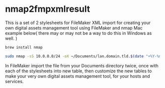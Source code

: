 # nmap2fmpxmlresult
This is a set of 2 stylesheets for FileMaker XML import for creating your own digital assets management tool using FileMaker and nmap Mac example below( there may or may not be a way to do this in Windows as well. )

```sh
brew install nmap
```
```sh
sudo nmap -sS 10.0.0.0/24 -oX ~/Documents/lan.domain.tld.$(date "+%Y-%m-%d_%H-%M-%S").nmap.xml
```
In FileMaker import the file from your Documents directory twice, once with each of the stylesheets into new table, then customize the new tables to make your very own digital assets management tool, for your hosts and services.
